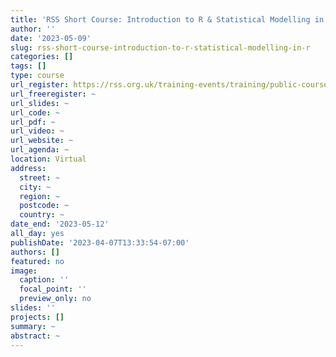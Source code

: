 ```yaml
---
title: 'RSS Short Course: Introduction to R & Statistical Modelling in R '
author: ''
date: '2023-05-09'
slug: rss-short-course-introduction-to-r-statistical-modelling-in-r
categories: []
tags: []
type: course
url_register: https://rss.org.uk/training-events/training/public-courses/software-training/introduction-to-r-statistical-modelling-in-r/introduction-to-r-statistical-modelling-in-r-v-(1)/#eventoverview
url_freeregister: ~
url_slides: ~
url_code: ~
url_pdf: ~
url_video: ~
url_website: ~
url_agenda: ~
location: Virtual
address:
  street: ~
  city: ~
  region: ~
  postcode: ~
  country: ~
date_end: '2023-05-12'
all_day: yes
publishDate: '2023-04-07T13:33:54-07:00'
authors: []
featured: no
image:
  caption: ''
  focal_point: ''
  preview_only: no
slides: ''
projects: []
summary: ~
abstract: ~
---
```


<!--more-->
